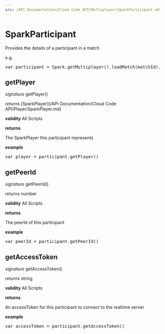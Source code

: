 ```yaml
---
src: /API Documentation/Cloud Code API/Multiplayer/SparkParticipant.md
---
```


# SparkParticipant

Provides the details of a participant in a match

e.g.

<pre rel="highlighter" code-brush="js" contenteditable="false">var participant = Spark.getMultiplayer().loadMatch(matchId).getParticipants[0];</pre>


## getPlayer
_signature_ getPlayer()</p>
_returns_ [SparkPlayer](/API Documentation/Cloud Code API/Player/SparkPlayer.md)</p>

<b>validity</b> All Scripts

<b>returns</b>

The SparkPlayer this participant represents

<b>example</b>

<pre rel="highlighter" code-brush="js" contenteditable="false">var player = participant.getPlayer()</pre>

## getPeerId
_signature_ getPeerId()</p>
_returns_ number</p>

<b>validity</b> All Scripts

<b>returns</b>

The peerId of this participant

<b>example</b>

<pre rel="highlighter" code-brush="js" contenteditable="false">var peerId = participant.getPeerId()</pre>

## getAccessToken
_signature_ getAccessToken()</p>
_returns_ string</p>

<b>validity</b> All Scripts

<b>returns</b>

An accessToken for this participant to connect to the realtime server

<b>example</b>

<pre rel="highlighter" code-brush="js" contenteditable="false">var accessToken = participant.getAccessToken()</pre>

